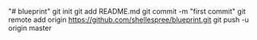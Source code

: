 "# blueprint"                                                                                        git init                                                                                                              git add README.md                                                                                                     git commit -m "first commit"                                                                                          git remote add origin https://github.com/shellespree/blueprint.git                                                    git push -u origin master
